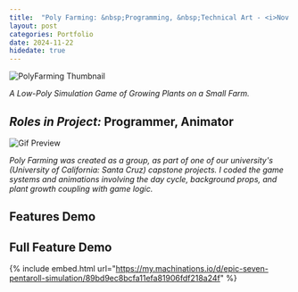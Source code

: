 ```yaml
---
title:  "Poly Farming: &nbsp;Programming, &nbsp;Technical Art - <i>Nov 2025</i>"
layout: post
categories: Portfolio
date: 2024-11-22
hidedate: true
---
```


![PolyFarming Thumbnail](https://isaacwkm.github.io/assets/images/2024-12-25-PolyFarmPost/Thumbnail3.png)


*A Low-Poly Simulation Game of Growing Plants on a Small Farm.*

## *Roles in Project:* Programmer, Animator

![Gif Preview](https://isaacwkm.github.io/assets/images/2024-12-25-PolyFarmPost/gifPreview.gif)

*Poly Farming was created as a group, as part of one of our university's (University of California: Santa Cruz) capstone projects. I coded the game systems and animations involving the day cycle, background props, and plant growth coupling with game logic.*

## Features Demo


## Full Feature Demo

{% include embed.html url="https://my.machinations.io/d/epic-seven-pentaroll-simulation/89bd9ec8bcfa11efa81906fdf218a24f" %}